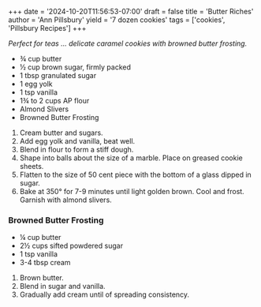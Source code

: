 +++
date = '2024-10-20T11:56:53-07:00'
draft = false
title = 'Butter Riches'
author = 'Ann Pillsbury'
yield = '7 dozen cookies'
tags = ['cookies', 'Pillsbury Recipes']
+++

_Perfect for teas ... delicate caramel cookies with browned butter frosting._

* ¾ cup butter
* ½ cup brown sugar, firmly packed
* 1 tbsp granulated sugar
* 1 egg yolk
* 1 tsp vanilla
* 1¾ to 2 cups AP flour
* Almond Slivers
* Browned Butter Frosting

1. Cream butter and sugars.
2. Add egg yolk and vanilla, beat well.
3. Blend in flour to form a stiff dough.
4. Shape into balls about the size of a marble. Place on greased cookie sheets.
5. Flatten to the size of 50 cent piece with the bottom of a glass dipped in sugar.
6. Bake at 350° for 7-9 minutes until light golden brown. Cool and frost. Garnish with almond slivers.

### Browned Butter Frosting
* ¼ cup butter
* 2½ cups sifted powdered sugar
* 1 tsp vanilla
* 3-4 tbsp cream

1. Brown butter. 
2. Blend in sugar and vanilla.
3. Gradually add cream until of spreading consistency.